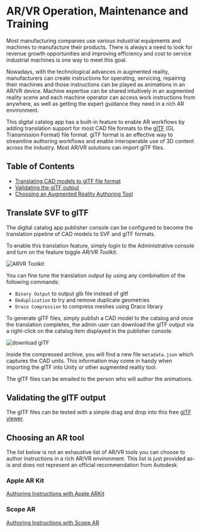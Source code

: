 # AR/VR Operation, Maintenance and Training

Most manufacturing companies use various industrial equipments and machines to manufacture their products. There is always a need to look for revenue growth opportunities and improving efficiency and cost to service industrial machines is one way to meet this goal.

Nowadays, with the technological advances in augmented reality, manufacturers can create instructions for operating, servicing, repairing their machines and those instructions can be played as animations in an AR/VR device. Machine expertise can be shared intuitively in an augmented reality scene and each machine operator can access work instructions from anywhere, as well as getting the expert guidance they need in a rich AR environment.

This digital catalog app has a built-in feature to enable AR workflows by adding translation support for most CAD file formats to the [glTF](https://www.khronos.org/gltf/) (GL Transmission Format) file format. glTF format is an effective way to streamline authoring workflows and enable interoperable use of 3D content across the industry. Most AR/VR solutions can import glTF files.

## Table of Contents

* [Translating CAD models to glTF file format](#translate-svf-to-gltf)
* [Validating the glTF output](#validating-the-gltf-output)
* [Choosing an Augmented Reality Authoring Tool](#choosing-an-ar-tool)

## Translate SVF to glTF

The digital catalog app publisher console can be configured to become the translation pipeline of CAD models to SVF and glTF formats.

To enable this translation feature, simply login to the Administrative console and turn on the feature toggle *AR/VR Toolkit*.

![ARVR Toolkit](/_media/arvr_toolkit.png)

You can fine tune the translation output by using any combination of the following commands:

* `Binary Output` to output glb file instead of gltf
* `Deduplication` to try and remove duplicate geometries
* `Draco Compression` to compress meshes using Draco library

To generate glTF files, simply publish a CAD model to the catalog and once the translation completes, the admin user can download the glTF output via a right-click on the catalog item displayed in the publisher console.

![download glTF](/_media/download_gltf.png)

Inside the compressed archive, you will find a new file `metadata.json` which captures the CAD units. This information may come in handy when importing the glTF into Unity or other augmented reality tool.

The glTF files can be emailed to the person who will author the animations.

## Validating the glTF output

The glTF files can be tested with a simple drag and drop into this free [glTF viewer](https://gltf-viewer.donmccurdy.com/).

## Choosing an AR tool

The list below is not an exhaustive list of AR/VR tools you can choose to author instructions in a rich AR/VR environment. This list is just provided as-is and does not represent an official recommendation from Autodesk.

### Apple AR Kit

[Authoring Instructions with Apple ARKit](arvr/apple-arkit)

### Scope AR

[Authoring Instructions with Scope AR](arvr/scopear)
